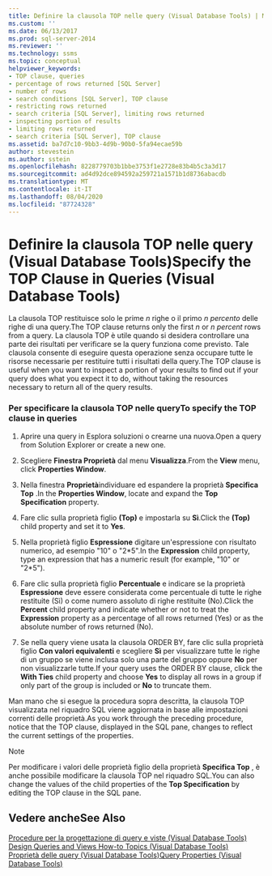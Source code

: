 ```yaml
---
title: Definire la clausola TOP nelle query (Visual Database Tools) | Microsoft Docs
ms.custom: ''
ms.date: 06/13/2017
ms.prod: sql-server-2014
ms.reviewer: ''
ms.technology: ssms
ms.topic: conceptual
helpviewer_keywords:
- TOP clause, queries
- percentage of rows returned [SQL Server]
- number of rows
- search conditions [SQL Server], TOP clause
- restricting rows returned
- search criteria [SQL Server], limiting rows returned
- inspecting portion of results
- limiting rows returned
- search criteria [SQL Server], TOP clause
ms.assetid: ba7d7c10-9bb3-4d9b-90b0-5fa94ecae59b
author: stevestein
ms.author: sstein
ms.openlocfilehash: 8228779703b1bbe3753f1e2728e83b4b5c3a3d17
ms.sourcegitcommit: ad4d92dce894592a259721a1571b1d8736abacdb
ms.translationtype: MT
ms.contentlocale: it-IT
ms.lasthandoff: 08/04/2020
ms.locfileid: "87724328"
---
```

# <a name="specify-the-top-clause-in-queries-visual-database-tools"></a><span data-ttu-id="1dcdd-102">Definire la clausola TOP nelle query (Visual Database Tools)</span><span class="sxs-lookup"><span data-stu-id="1dcdd-102">Specify the TOP Clause in Queries (Visual Database Tools)</span></span>
  <span data-ttu-id="1dcdd-103">La clausola TOP restituisce solo le prime *n* righe o il primo *n percento* delle righe di una query.</span><span class="sxs-lookup"><span data-stu-id="1dcdd-103">The TOP clause returns only the first *n* or *n percent* rows from a query.</span></span> <span data-ttu-id="1dcdd-104">La clausola TOP è utile quando si desidera controllare una parte dei risultati per verificare se la query funziona come previsto. Tale clausola consente di eseguire questa operazione senza occupare tutte le risorse necessarie per restituire tutti i risultati della query.</span><span class="sxs-lookup"><span data-stu-id="1dcdd-104">The TOP clause is useful when you want to inspect a portion of your results to find out if your query does what you expect it to do, without taking the resources necessary to return all of the query results.</span></span>  
  
### <a name="to-specify-the-top-clause-in-queries"></a><span data-ttu-id="1dcdd-105">Per specificare la clausola TOP nelle query</span><span class="sxs-lookup"><span data-stu-id="1dcdd-105">To specify the TOP clause in queries</span></span>  
  
1.  <span data-ttu-id="1dcdd-106">Aprire una query in Esplora soluzioni o crearne una nuova.</span><span class="sxs-lookup"><span data-stu-id="1dcdd-106">Open a query from Solution Explorer or create a new one.</span></span>  
  
2.  <span data-ttu-id="1dcdd-107">Scegliere **Finestra Proprietà** dal menu **Visualizza**.</span><span class="sxs-lookup"><span data-stu-id="1dcdd-107">From the **View** menu, click **Properties Window**.</span></span>  
  
3.  <span data-ttu-id="1dcdd-108">Nella finestra **Proprietà**individuare ed espandere la proprietà **Specifica Top** .</span><span class="sxs-lookup"><span data-stu-id="1dcdd-108">In the **Properties Window**, locate and expand the **Top Specification** property.</span></span>  
  
4.  <span data-ttu-id="1dcdd-109">Fare clic sulla proprietà figlio **(Top)** e impostarla su **Sì**.</span><span class="sxs-lookup"><span data-stu-id="1dcdd-109">Click the **(Top)** child property and set it to **Yes**.</span></span>  
  
5.  <span data-ttu-id="1dcdd-110">Nella proprietà figlio **Espressione** digitare un'espressione con risultato numerico, ad esempio "10" o "2\*5".</span><span class="sxs-lookup"><span data-stu-id="1dcdd-110">In the **Expression** child property, type an expression that has a numeric result (for example, "10" or "2\*5").</span></span>  
  
6.  <span data-ttu-id="1dcdd-111">Fare clic sulla proprietà figlio **Percentuale** e indicare se la proprietà **Espressione** deve essere considerata come percentuale di tutte le righe restituite (Sì) o come numero assoluto di righe restituite (No).</span><span class="sxs-lookup"><span data-stu-id="1dcdd-111">Click the **Percent** child property and indicate whether or not to treat the **Expression** property as a percentage of all rows returned (Yes) or as the absolute number of rows returned (No).</span></span>  
  
7.  <span data-ttu-id="1dcdd-112">Se nella query viene usata la clausola ORDER BY, fare clic sulla proprietà figlio **Con valori equivalenti** e scegliere **Sì** per visualizzare tutte le righe di un gruppo se viene inclusa solo una parte del gruppo oppure **No** per non visualizzarle tutte.</span><span class="sxs-lookup"><span data-stu-id="1dcdd-112">If your query uses the ORDER BY clause, click the **With Ties** child property and choose **Yes** to display all rows in a group if only part of the group is included or **No** to truncate them.</span></span>  
  
 <span data-ttu-id="1dcdd-113">Man mano che si esegue la procedura sopra descritta, la clausola TOP visualizzata nel riquadro SQL viene aggiornata in base alle impostazioni correnti delle proprietà.</span><span class="sxs-lookup"><span data-stu-id="1dcdd-113">As you work through the preceding procedure, notice that the TOP clause, displayed in the SQL pane, changes to reflect the current settings of the properties.</span></span>  
  
> [!NOTE]  
>  <span data-ttu-id="1dcdd-114">Per modificare i valori delle proprietà figlio della proprietà **Specifica Top** , è anche possibile modificare la clausola TOP nel riquadro SQL.</span><span class="sxs-lookup"><span data-stu-id="1dcdd-114">You can also change the values of the child properties of the **Top Specification** by editing the TOP clause in the SQL pane.</span></span>  
  
## <a name="see-also"></a><span data-ttu-id="1dcdd-115">Vedere anche</span><span class="sxs-lookup"><span data-stu-id="1dcdd-115">See Also</span></span>  
 <span data-ttu-id="1dcdd-116">[Procedure per la progettazione di query e viste &#40;Visual Database Tools&#41;](visual-database-tools.md) </span><span class="sxs-lookup"><span data-stu-id="1dcdd-116">[Design Queries and Views How-to Topics &#40;Visual Database Tools&#41;](visual-database-tools.md) </span></span>  
 [<span data-ttu-id="1dcdd-117">Proprietà delle query &#40;Visual Database Tools&#41;</span><span class="sxs-lookup"><span data-stu-id="1dcdd-117">Query Properties &#40;Visual Database Tools&#41;</span></span>](query-properties-visual-database-tools.md)  
  
  
